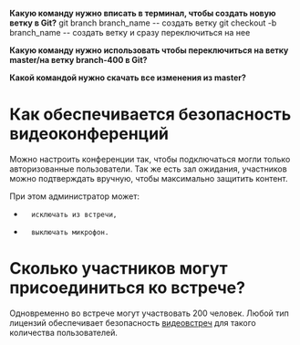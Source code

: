 **Какую команду нужно вписать в терминал, чтобы создать новую ветку в Git?**
git branch branch_name -- создать ветку
git checkout -b branch_name -- создать ветку и сразу переключиться на нее


**Какую команду нужно использовать чтобы переключиться на ветку master/на ветку branch-400 в Git?**


**Какой командой нужно скачать все изменения из master?**




# Как обеспечивается безопасность видеоконференций


Можно настроить конференции так, чтобы подключаться могли только авторизованные пользователи. Так же есть зал ожидания, участников можно подтверждать вручную, чтобы максимально защитить контент.


При этом администратор может:
-       исключать из встречи,
-       выключать микрофон.


# Сколько участников могут присоединиться ко встрече?


Одновременно во встрече могут участвовать 200 человек. Любой тип лицензий обеспечивает безопасность [видеовстреч](https://developers.sber.ru/portal/products/jazz-by-sber) для такого количества пользователей.
